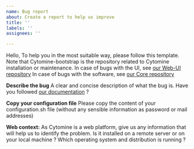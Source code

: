 ```yaml
---
name: Bug report
about: Create a report to help us improve
title: ''
labels: ''
assignees: ''

---
```


Hello, 
To help you in the most suitable way, please follow this template. 
Note that Cytomine-bootstrap is the repository related to Cytomine installation or maintenance.
In case of bugs with the UI, see [our Web-UI repository](https://github.com/cytomine/Cytomine-Web-UI)
In case of bugs with the software, see [our Core repository](https://github.com/cytomine/Cytomine-Core)

**Describe the bug**
A clear and concise description of what the bug is.
Have you followed [our documentation](https://documentation.cytomine.org/) ?

**Copy your configuration file**
Please copy the content of your configuration.sh file (without any sensible information as password or mail addresses)

**Web context:**
As Cytomine is a web platform, give us any information that will help us to identify the problem.
Is it installed on a remote server or on your local machine ?
Which operating system and distribution is running ?
